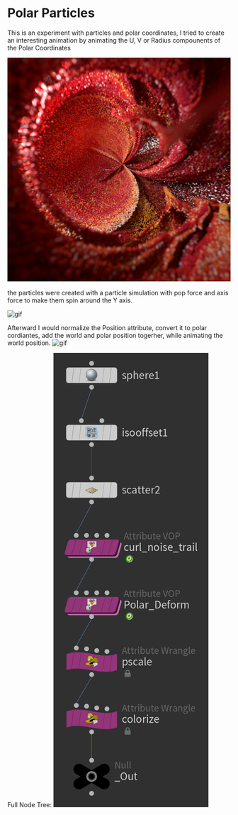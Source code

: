 #  Polar Particles
This is an experiment with particles and polar coordinates, I tried to create an interesting animation by animating the U, V or Radius compounents of the Polar Coordinates

<img src="Images/RS_Render.png">

the particles were created with a particle simulation with pop force and axis force to make them spin around the Y axis.

<img alt = "gif" src="Images/Particle_Pre_Polar.gif">

Afterward I would normalize the Position attribute, convert it to polar cordiantes, add the world and polar position togerher, while animating the world position. 
<img alt = "gif" src="Images/Particle_Post_Polar.gif">

Full Node Tree:
<img src="Images/Node Tree.png">

